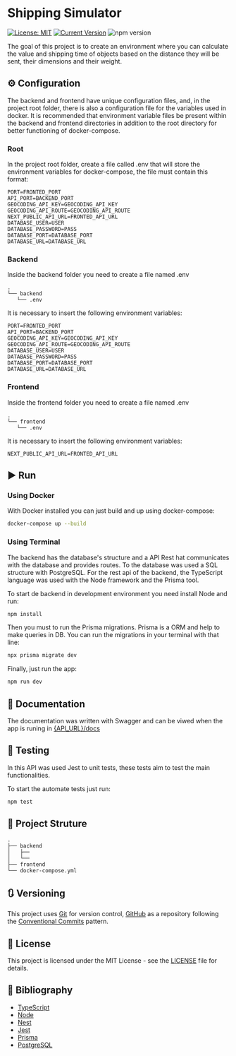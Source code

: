 # Shipping Simulator

[![License: MIT](https://img.shields.io/badge/License-MIT-yellow.svg)](https://opensource.org/licenses/MIT) [![Current Version](https://img.shields.io/badge/version-1.0.0-green.svg)](https://github.com/Beluomini/ShippingSimulator) ![npm version](https://img.shields.io/badge/npm-10.7.0-green) 


The goal of this project is to create an environment where you can calculate the value and shipping time of objects based on the distance they will be sent, their dimensions and their weight.

## ⚙️ Configuration

The backend and frontend have unique configuration files, and, in the project root folder, there is also a configuration file for the variables used in docker. It is recommended that environment variable files be present within the backend and frontend directories in addition to the root directory for better functioning of docker-compose.

### Root

In the project root folder, create a file called .env that will store the environment variables for docker-compose, the file must contain this format:

```dotenv
PORT=FRONTED_PORT
API_PORT=BACKEND_PORT
GEOCODING_API_KEY=GEOCODING_API_KEY
GEOCODING_API_ROUTE=GEOCODING_API_ROUTE
NEXT_PUBLIC_API_URL=FRONTED_API_URL
DATABASE_USER=USER
DATABASE_PASSWORD=PASS
DATABASE_PORT=DATABASE_PORT
DATABASE_URL=DATABASE_URL
```

### Backend

Inside the backend folder you need to create a file named .env

    .
    └── backend
       └── .env

It is necessary to insert the following environment variables:

```dotenv
PORT=FRONTED_PORT
API_PORT=BACKEND_PORT
GEOCODING_API_KEY=GEOCODING_API_KEY
GEOCODING_API_ROUTE=GEOCODING_API_ROUTE
DATABASE_USER=USER
DATABASE_PASSWORD=PASS
DATABASE_PORT=DATABASE_PORT
DATABASE_URL=DATABASE_URL
```

### Frontend

Inside the frontend folder you need to create a file named .env

    .
    └── frontend
       └── .env

It is necessary to insert the following environment variables:

```dotenv
NEXT_PUBLIC_API_URL=FRONTED_API_URL
```

## ▶️ Run 

### Using Docker

With Docker installed you can just build and up using docker-compose:

```bash
docker-compose up --build
```

### Using Terminal

The backend has the database's structure and a API Rest hat communicates with the database and provides routes.
To the database was used a SQL structure with PostgreSQL. For the rest api of the backend, the TypeScript language was used with the Node framework and the Prisma tool.

To start de backend in development environment you need install Node and run:

```bash
npm install
```

Then you must to run the Prisma migrations. Prisma is a ORM and help to make queries in DB. You can run the migrations in your terminal with that line:

```bash
npx prisma migrate dev
```

Finally, just run the app:

```bash
npm run dev
```

## 🧾 Documentation

The documentation was written with Swagger and can be viwed when the app is runing in [{API_URL}/docs](http://localhost:5000/docs)

## 🧪 Testing

In this API was used Jest to unit tests, these tests aim to test the main functionalities.

To start the automate tests just run:

```bash
npm test
```

## 📂 Project Struture

    .
    ├── backend
    │   ├──
    │   └── 
    ├── frontend
    └── docker-compose.yml

## 🔃 Versioning

This project uses [Git](https://git-scm.com/) for version control, [GitHub](https://github.com/Beluomini/ShippingSimulator) as a repository following the [Conventional Commits](https://www.conventionalcommits.org/en/v1.0.0/ ) pattern.

## 📃 License

This project is licensed under the MIT License - see the [LICENSE](LICENSE) file for details.

## 📖 Bibliography

- [TypeScript](https://www.typescriptlang.org/)
- [Node](https://nodejs.org/en)
- [Nest](https://nestjs.com/)
- [Jest](https://jestjs.io/pt-BR/)
- [Prisma](https://www.prisma.io/)
- [PostgreSQL](https://www.postgresql.org/)

